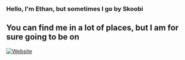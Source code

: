 ### Hello, I'm Ethan, but sometimes I go by Skoobi
## You can find me in a lot of places, but I am for sure going to be on

[![Website](https://i.pinimg.com/originals/20/9b/d8/209bd859c265e7ffc4bfeb75877b23f7.png)](https://www.youtube.com/channel/UCPYYBtmz_DE67b87hUeG9Wg)
